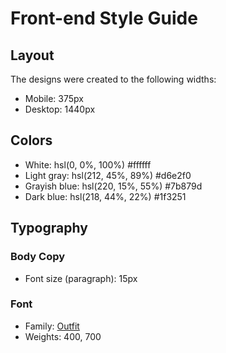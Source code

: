 # Front-end Style Guide

## Layout

The designs were created to the following widths:

- Mobile: 375px
- Desktop: 1440px

## Colors

- White: hsl(0, 0%, 100%)   	#ffffff
- Light gray: hsl(212, 45%, 89%)    #d6e2f0
- Grayish blue: hsl(220, 15%, 55%)   #7b879d
- Dark blue: hsl(218, 44%, 22%) 	#1f3251

## Typography

### Body Copy

- Font size (paragraph): 15px

### Font

- Family: [Outfit](https://fonts.google.com/specimen/Outfit)
- Weights: 400, 700
